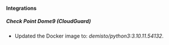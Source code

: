 #### Integrations
##### Check Point Dome9 (CloudGuard)
- Updated the Docker image to: *demisto/python3:3.10.11.54132*.
